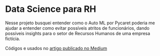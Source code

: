 # Data Science para RH

Nesse projeto busquei entender como o Auto ML por Pycaret poderia me ajudar a entender como evitar possíveis atritos de funcionários, dando possíveis insights para o setor de Recursos Humanos de uma empresa fictícia.



Códigos e usados no [artigo publicado no Medium](https://matheusduzzi.medium.com/data-science-para-rh-a65a15602ab)
